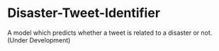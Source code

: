 # Disaster-Tweet-Identifier
A model which predicts whether a tweet is related to a disaster or not. (Under Development)
